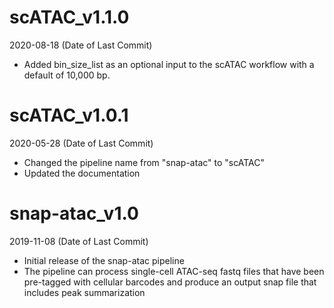 # scATAC_v1.1.0

2020-08-18 (Date of Last Commit)

* Added bin_size_list as an optional input to the scATAC workflow with a default of 10,000 bp.

# scATAC_v1.0.1

2020-05-28 (Date of Last Commit)

* Changed the pipeline name from "snap-atac" to "scATAC"
* Updated the documentation

# snap-atac_v1.0

2019-11-08 (Date of Last Commit)

* Initial release of the snap-atac pipeline 
* The pipeline can process single-cell ATAC-seq fastq files that have been pre-tagged with cellular barcodes and produce an output snap file that includes peak summarization


